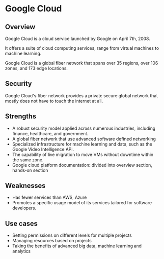 # Google Cloud

## Overview

Google Cloud is a cloud service launched by Google on April 7th, 2008.

It offers a suite of cloud computing services, range from virtual machines to machine learning.

Google Cloud is a global fiber network that spans over 35 regions, over 106 zones, and 173 edge locations.


## Security

Google Cloud's fiber network provides a private secure global network that mostly does not have to touch the internet at all.


## Strengths

- A robust security model applied across numerous industries, including finance, healthcare, and government.
- A global fiber network that use advanced software defined networking
- Specialized infrastructure for machine learning and data, such as the Google Video Intelligence API.
- The capability of live migration to move VMs without downtime within the same zone.
- Google cloud platform documentation: divided into overview section, hands-on section


## Weaknesses

- Has fewer services than AWS, Azure
- Promotes a specific usage model of its services tailored for software developers.


## Use cases

- Setting permissions on different levels for multiple projects
- Managing resources based on projects
- Taking the benefits of advanced big data, machine learning and analytics